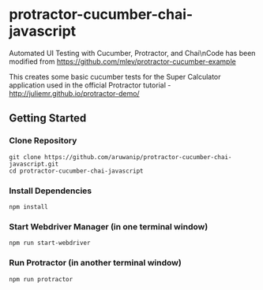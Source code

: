 # protractor-cucumber-chai-javascript
Automated UI Testing with Cucumber, Protractor, and Chai\nCode has been modified from https://github.com/mlev/protractor-cucumber-example

This creates some basic cucumber tests for the Super Calculator application used in the official Protractor tutorial - http://juliemr.github.io/protractor-demo/

## Getting Started

### Clone Repository

```
git clone https://github.com/aruwanip/protractor-cucumber-chai-javascript.git
cd protractor-cucumber-chai-javascript
```

### Install Dependencies

```
npm install
```

### Start Webdriver Manager (in one terminal window)

```
npm run start-webdriver
```


### Run Protractor (in another terminal window)

```
npm run protractor
```


